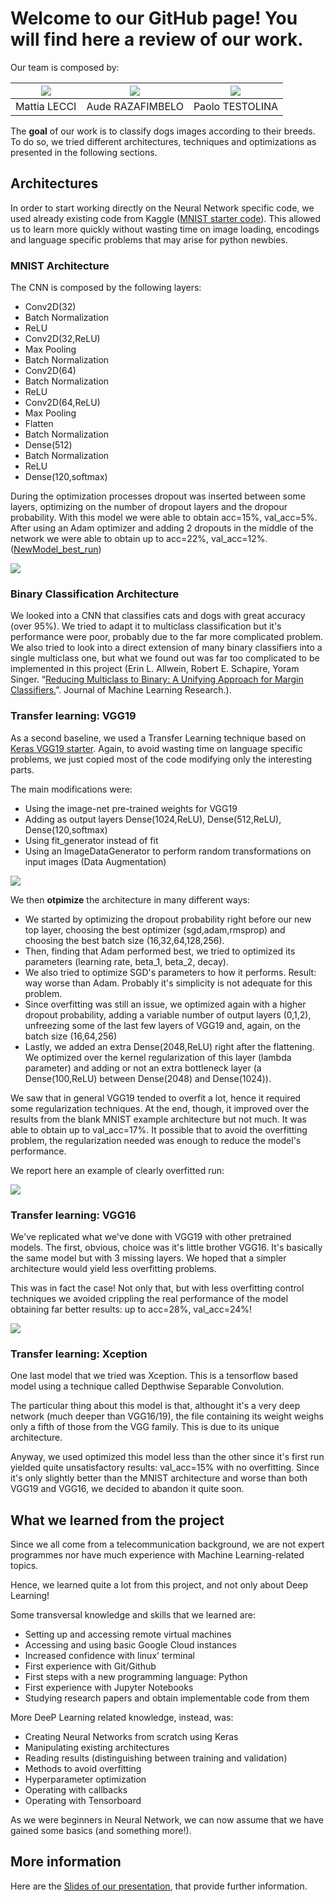 # Welcome to our GitHub page! You will find here a review of our work.

Our team is composed by:

| ![](images/mattia.png?raw=true)| ![](images/aude.png?raw=true) | ![](images/paolo.png?raw=true) |        
| :---: | :---: | :---: | 
| Mattia LECCI | Aude RAZAFIMBELO | Paolo TESTOLINA |

The **goal** of our work is to classify dogs images according to their breeds. To do so, we tried different architectures, techniques and optimizations as presented in the following sections.


## Architectures

In order to start working directly on the Neural Network specific code, we used already existing code from Kaggle ([MNIST starter code](https://github.com/yashk2810/MNIST-Keras/blob/master/Notebook/MNIST_keras_CNN-99.55%25.ipynb)). This allowed us to learn more quickly without wasting time on image loading, encodings and language specific problems that may arise for python newbies.

### MNIST Architecture
The CNN is composed by the following layers: 

* Conv2D(32)
* Batch Normalization
* ReLU
* Conv2D(32,ReLU)
* Max Pooling
* Batch Normalization
* Conv2D(64)
* Batch Normalization
* ReLU
* Conv2D(64,ReLU)
* Max Pooling
* Flatten
* Batch Normalization
* Dense(512)
* Batch Normalization
* ReLU
* Dense(120,softmax)

During the optimization processes dropout was inserted between some layers, optimizing on the number of dropout layers and the dropour probability.
With this model we were able to obtain acc=15%, val_acc=5%.
After using an Adam optimizer and adding 2 dropouts in the middle of the network we were able to obtain up to acc=22%, val_acc=12%. ([NewModel_best_run](https://github.com/telecombcn-dl/2017-dlai-team4/blob/master/code/NewModel_best_run.ipynb))

![](images/mnist.png?raw=true)

### Binary Classification Architecture
We looked into a CNN that classifies cats and dogs with great accuracy (over 95%). We tried to adapt it to multiclass classification but it's performance were poor, probably due to the far more complicated problem. We also tried to look into a direct extension of many binary classifiers into a single multiclass one, but what we found out was far too complicated to be implemented in this project (Erin L. Allwein, Robert E. Schapire, Yoram Singer. “[Reducing Multiclass to Binary: A Unifying Approach for Margin Classifiers.](http://www.jmlr.org/papers/volume1/allwein00a/allwein00a.pdf)”. Journal of Machine Learning Research.).

### Transfer learning: VGG19

As a second baseline, we used a Transfer Learning technique based on [Keras VGG19 starter](https://www.kaggle.com/orangutan/keras-vgg19-starter/notebook). Again, to avoid wasting time on language specific problems, we just copied most of the code modifying only the interesting parts.

The main modifications were:

* Using the image-net pre-trained weights for VGG19
* Adding as output layers Dense(1024,ReLU), Dense(512,ReLU), Dense(120,softmax)
* Using fit_generator instead of fit
* Using an ImageDataGenerator to perform random transformations on input images (Data Augmentation)

![](images/vgg19.png?raw=true?raw=true)


We then **otpimize** the architecture in many different ways:

* We started by optimizing the dropout probability right before our new top layer, choosing the best optimizer (sgd,adam,rmsprop) and choosing the best batch size (16,32,64,128,256).
* Then, finding that Adam performed best, we tried to optimized its parameters (learning rate, beta_1, beta_2, decay).
* We also tried to optimize SGD's parameters to how it performs. Result: way worse than Adam. Probably it's simplicity is not adequate for this problem.
* Since overfitting was still an issue, we optimized again with a higher dropout probability, adding a variable number of output layers (0,1,2), unfreezing some of the last few layers of VGG19 and, again, on the batch size (16,64,256)
* Lastly, we added an extra Dense(2048,ReLU) right after the flattening. We optimized over the kernel regularization of this layer (lambda parameter) and adding or not an extra bottleneck layer (a Dense(100,ReLU) between Dense(2048) and Dense(1024)).

We saw that in general VGG19 tended to overfit a lot, hence it required some regularization techniques. At the end, though, it improved over the results from the blank MNIST example architecture but not much. It was able to obtain up to val_acc=17%. It possible that to avoid the overfitting problem, the regularization needed was enough to reduce the model's performance.

We report here an example of clearly overfitted run:

![](images/vgg19result.png?raw=true)


### Transfer learning: VGG16

We've replicated what we've done with VGG19 with other pretrained models. The first, obvious, choice was it's little brother VGG16. It's basically the same model but with 3 missing layers. We hoped that a simpler architecture would yield less overfitting problems.

This was in fact the case! Not only that, but with less overfitting control techniques we avoided crippling the real performance of the model obtaining far better results: up to acc=28%, val_acc=24%!

![](images/vgg16.png?raw=true)

### Transfer learning: Xception
One last model that we tried was Xception. This is a tensorflow based model using a technique called Depthwise Separable Convolution.

The particular thing about this model is that, althought it's a very deep network (much deeper than VGG16/19), the file containing its weight weighs only a fifth of those from the VGG family. This is due to its unique architecture.

Anyway, we used optimized this model less than the other since it's first run yielded quite unsatisfactory results: val_acc=15% with no overfitting. Since it's only slightly better than the MNIST architecture and worse than both VGG19 and VGG16, we decided to abandon it quite soon.

## What we learned from the project

Since we all come from a telecommunication background, we are not expert programmes nor have much experience with Machine Learning-related topics.

Hence, we learned quite a lot from this project, and not only about Deep Learning!

Some transversal knowledge and skills that we learned are:
* Setting up and accessing remote virtual machines
* Accessing and using basic Google Cloud instances
* Increased confidence with linux’ terminal
* First experience with Git/Github
* First steps with a new programming language: Python
* First experience with Jupyter Notebooks
* Studying research papers and obtain implementable code from them

More DeeP Learning related knowledge, instead, was:
* Creating Neural Networks from scratch using Keras
* Manipulating existing architectures
* Reading results (distinguishing between training and validation)
* Methods to avoid overfitting
* Hyperparameter optimization
* Operating with callbacks
* Operating with Tensorboard

As we were beginners in Neural Network, we can now assume that we have gained some basics (and something more!).

## More information

Here are the [Slides of our presentation](https://docs.google.com/presentation/d/1Ll6pUaIbTFKg-3NNc8YemHoBIV9hcGibhmGtIceK0Rc/edit?usp=sharing), that provide further information.
